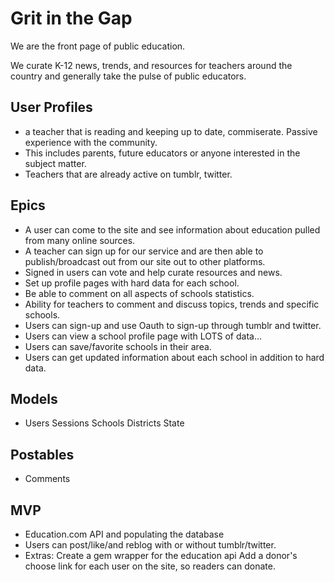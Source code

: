 Grit in the Gap
===============

We are the front page of public education.

We curate K-12 news, trends, and resources for teachers around the country and generally take the pulse of public educators.

User Profiles
-------------
- a teacher that is reading and keeping up to date, commiserate. Passive experience with the community.
- This includes parents, future educators or anyone interested in the subject matter.
- Teachers that are already active on tumblr, twitter.

Epics
-----
- A user can come to the site and see information about education pulled from many online sources.
- A teacher can sign up for our service and are then able to publish/broadcast out from our site out to other platforms.
- Signed in users can vote and help curate resources and news. 
- Set up profile pages with hard data for each school.
- Be able to comment on all aspects of schools statistics.
- Ability for teachers to comment and discuss topics, trends and specific schools.
- Users can sign-up and use Oauth to sign-up through tumblr and twitter.
- Users can view a school profile page with LOTS of data...
- Users can save/favorite schools in their area.
- Users can get updated information about each school in addition to hard data.

Models
------
- Users Sessions Schools Districts State

Postables 
---------
- Comments

MVP
---
- Education.com API and populating the database
- Users can post/like/and reblog with or without tumblr/twitter.
- Extras: Create a gem wrapper for the education api Add a donor's choose link for each user on the site, so readers can donate.
